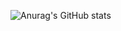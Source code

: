 ![Anurag's GitHub stats](https://github-readme-stats.vercel.app/api?username=wulu-epic&count_private=true&theme=dracula)
